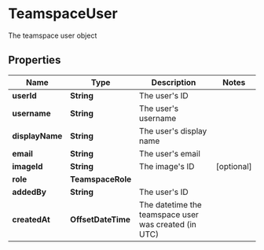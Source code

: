 

# TeamspaceUser

The teamspace user object

## Properties

| Name | Type | Description | Notes |
|------------ | ------------- | ------------- | -------------|
|**userId** | **String** | The user&#39;s ID |  |
|**username** | **String** | The user&#39;s username |  |
|**displayName** | **String** | The user&#39;s display name |  |
|**email** | **String** | The user&#39;s email |  |
|**imageId** | **String** | The image&#39;s ID |  [optional] |
|**role** | **TeamspaceRole** |  |  |
|**addedBy** | **String** | The user&#39;s ID |  |
|**createdAt** | **OffsetDateTime** | The datetime the teamspace user was created (in UTC) |  |



